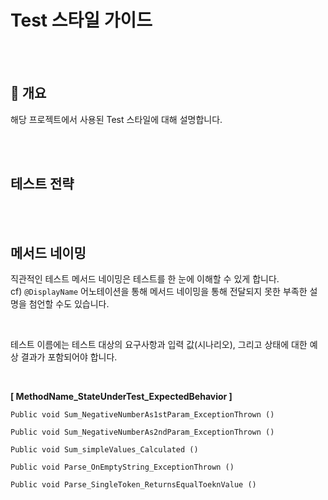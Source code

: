 # Test 스타일 가이드
<br/><br/>



## :speech_balloon: 개요

해당 프로젝트에서 사용된 Test 스타일에 대해 설명합니다.

<br/><br/>


## 테스트 전략


<br/><br/>



## 메서드 네이밍

직관적인 테스트 메서드 네이밍은 테스트를 한 눈에 이해할 수 있게 합니다.  
cf) `@DisplayName` 어노테이션을 통해 메서드 네이밍을 통해 전달되지 못한 부족한 설명을 첨언할 수도 있습니다.

<br/>

테스트 이름에는 테스트 대상의 요구사항과 입력 값(시나리오), 그리고 상태에 대한 예상 결과가 포함되어야 합니다.

<br/>

**\[ MethodName_StateUnderTest_ExpectedBehavior \]**  

`Public void Sum_NegativeNumberAs1stParam_ExceptionThrown ()`

`Public void Sum_NegativeNumberAs2ndParam_ExceptionThrown ()`

`Public void Sum_simpleValues_Calculated ()`

`Public void Parse_OnEmptyString_ExceptionThrown ()`

`Public void Parse_SingleToken_ReturnsEqualToeknValue ()`
